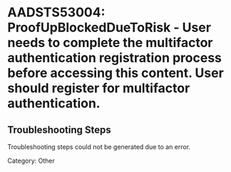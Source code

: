 # AADSTS53004: ProofUpBlockedDueToRisk - User needs to complete the multifactor authentication registration process before accessing this content. User should register for multifactor authentication.


## Troubleshooting Steps
Troubleshooting steps could not be generated due to an error.

Category: Other